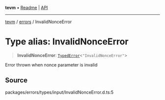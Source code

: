 **tevm** • [Readme](../../README.md) \| [API](../../modules.md)

***

[tevm](../../README.md) / [errors](../README.md) / InvalidNonceError

# Type alias: InvalidNonceError

> **InvalidNonceError**: [`TypedError`](TypedError.md)\<`"InvalidNonceError"`\>

Error thrown when nonce parameter is invalid

## Source

packages/errors/types/input/InvalidNonceError.d.ts:5
